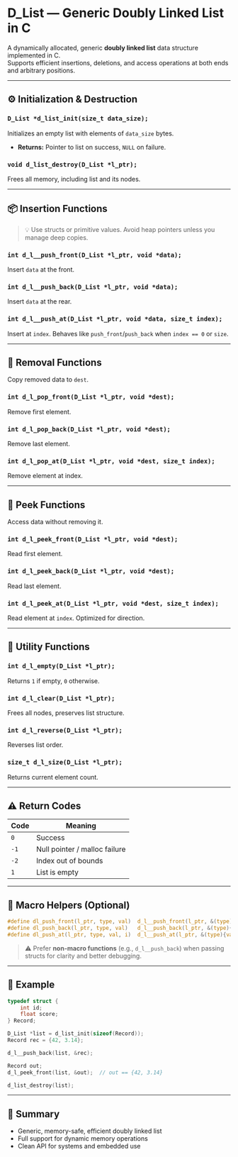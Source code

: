 # D_List — Generic Doubly Linked List in C

A dynamically allocated, generic **doubly linked list** data structure implemented in C.  
Supports efficient insertions, deletions, and access operations at both ends and arbitrary positions.

---

## ⚙️ Initialization & Destruction

### `D_List *d_list_init(size_t data_size);`
Initializes an empty list with elements of `data_size` bytes.

- **Returns:** Pointer to list on success, `NULL` on failure.

### `void d_list_destroy(D_List *l_ptr);`
Frees all memory, including list and its nodes.

---

## 📦 Insertion Functions

> 💡 Use structs or primitive values. Avoid heap pointers unless you manage deep copies.

### `int d_l__push_front(D_List *l_ptr, void *data);`  
Insert `data` at the front.

### `int d_l__push_back(D_List *l_ptr, void *data);`  
Insert `data` at the rear.

### `int d_l__push_at(D_List *l_ptr, void *data, size_t index);`  
Insert at `index`. Behaves like `push_front`/`push_back` when `index == 0` or `size`.

---

## 🧹 Removal Functions

Copy removed data to `dest`.

### `int d_l_pop_front(D_List *l_ptr, void *dest);`  
Remove first element.

### `int d_l_pop_back(D_List *l_ptr, void *dest);`  
Remove last element.

### `int d_l_pop_at(D_List *l_ptr, void *dest, size_t index);`  
Remove element at index.

---

## 🔎 Peek Functions

Access data without removing it.

### `int d_l_peek_front(D_List *l_ptr, void *dest);`  
Read first element.

### `int d_l_peek_back(D_List *l_ptr, void *dest);`  
Read last element.

### `int d_l_peek_at(D_List *l_ptr, void *dest, size_t index);`  
Read element at `index`. Optimized for direction.

---

## 🔧 Utility Functions

### `int d_l_empty(D_List *l_ptr);`  
Returns `1` if empty, `0` otherwise.

### `int d_l_clear(D_List *l_ptr);`  
Frees all nodes, preserves list structure.

### `int d_l_reverse(D_List *l_ptr);`  
Reverses list order.

### `size_t d_l_size(D_List *l_ptr);`  
Returns current element count.

---

## ⚠️ Return Codes

| Code | Meaning                        |
|------|--------------------------------|
| `0`  | Success                        |
| `-1` | Null pointer / malloc failure |
| `-2` | Index out of bounds           |
| `1`  | List is empty                 |

---

## 🔂 Macro Helpers (Optional)

```c
#define dl_push_front(l_ptr, type, val)  d_l__push_front(l_ptr, &(type){val})
#define dl_push_back(l_ptr, type, val)   d_l__push_back(l_ptr, &(type){val})
#define dl_push_at(l_ptr, type, val, i)  d_l__push_at(l_ptr, &(type){val}, i)
```

> ⚠️ Prefer **non-macro functions** (e.g., `d_l__push_back`) when passing structs for clarity and better debugging.

---

## 🧠 Example

```c
typedef struct {
    int id;
    float score;
} Record;

D_List *list = d_list_init(sizeof(Record));
Record rec = {42, 3.14};

d_l__push_back(list, &rec);

Record out;
d_l_peek_front(list, &out);  // out == {42, 3.14}

d_list_destroy(list);
```

---

## 📌 Summary

- Generic, memory-safe, efficient doubly linked list
- Full support for dynamic memory operations
- Clean API for systems and embedded use
